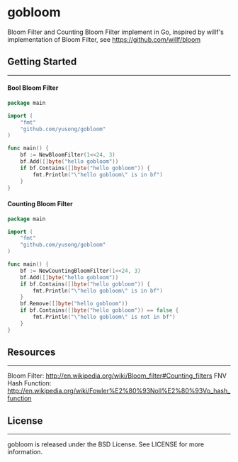 # gobloom

Bloom Filter and Counting Bloom Filter implement in Go,
inspired by willf's implementation of Bloom Filter, see https://github.com/willf/bloom


## Getting Started

-------

#### Bool Bloom Filter

~~~ go
package main

import (
	"fmt"
	"github.com/yusong/gobloom"
)

func main() {
	bf := NewBloomFilter(1<<24, 3)
	bf.Add([]byte("hello gobloom"))
	if bf.Contains([]byte("hello gobloom")) {
		fmt.Println("\"hello gobloom\" is in bf")
	}
}
~~~

#### Counting Bloom Filter

~~~ go
package main

import (
	"fmt"
	"github.com/yusong/gobloom"
)

func main() {
	bf := NewCountingBloomFilter(1<<24, 3)
	bf.Add([]byte("hello gobloom"))
	if bf.Contains([]byte("hello gobloom")) {
		fmt.Println("\"hello gobloom\" is in bf")
	}
	bf.Remove([]byte("hello gobloom"))
	if bf.Contains([]byte("hello gobloom")) == false {
		fmt.Println("\"hello gobloom\" is not in bf")
	}
}
~~~

## Resources

-------

Bloom Filter: http://en.wikipedia.org/wiki/Bloom_filter#Counting_filters
FNV Hash Function: http://en.wikipedia.org/wiki/Fowler%E2%80%93Noll%E2%80%93Vo_hash_function

## License
-------

gobloom is released under the BSD License. See LICENSE for more information.